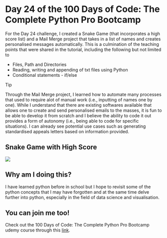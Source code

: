 <h1>Day 24 of the 100 Days of Code: The Complete Python Pro Bootcamp</h1>
<p>For the Day 24 challenge, I created a Snake Game (that incorporates a high score list) and a Mail Merge project that takes in a list of names and creates personalised messages automatically. This is a culmination of the teaching points that were shared in the tutorial, including the following but not limited to</p>
<ul>
  <li>Files, Path and Directories</li>
  <li>Reading, writing and appending of txt files using Python</li>
  <li>Conditional statements - if/else</li>
</ul>

> [!TIP]
> Through the Mail Merge project, I learned how to automate many processes that used to require alot of manual work (i.e., inputting of names one by one). While I understand that there are existing softwares available that allows one to create and send personalised emails to the masses, it is fun to be able to develop it from scratch and I believe the ability to code it out provides a form of autonomy (i.e., being able to code for specific situations). I can already see  potential use cases such as generating standardised appeals letters based on information provided. 

<h2>Snake Game with High Score</h2>

<div width = 150px>
  <img src="snake_high_score"/>
</div>

<h2>Why am I doing this?</h2>
<p>I have learned python before in school but I hope to revisit some of the python concepts that I may have forgotten and at the same time delve further into python, especially in the field of data science and visualisation.</p>

<h2>You can join me too!</h2>
<p> Check out the 100 Days of Code: The Complete Python Pro Bootcamp udemy course through this <a href="https://www.udemy.com/course/100-days-of-code/">link</a>.</p>

